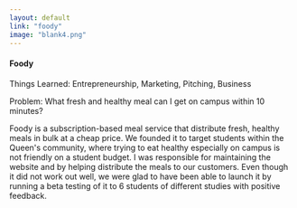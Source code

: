 ```yaml
---
layout: default
link: "foody"
image: "blank4.png"
---
```


<h4>Foody</h4>
<p>Things Learned: Entrepreneurship, Marketing, Pitching, Business</p>
<span>Problem: What fresh and healthy meal can I get on campus within 10 minutes?</span>
<p>Foody is a subscription-based meal service that distribute fresh, healthy meals in bulk at a cheap price. We founded it to target students within the Queen's community, where trying to eat healthy especially on campus is not friendly on a student budget. I was responsible for maintaining the website and by helping distribute the meals to our customers. Even though it did not work out well, we were glad to have been able to launch it by running a beta testing of it to 6 students of different studies with positive feedback.</p>
